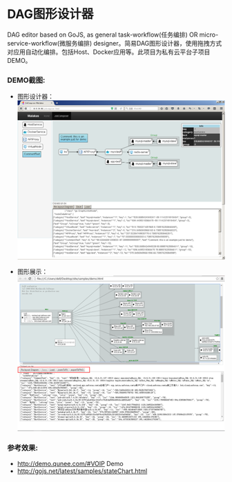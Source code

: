 # DAG图形设计器
DAG editor based on GoJS, as general task-workflow(任务编排) OR micro-service-workflow(微服务编排) designer。简易DAG图形设计器，使用拖拽方式对应用自动化编排。包括Host、Docker应用等。此项目为私有云平台子项目DEMO。


### DEMO截图:
* 图形设计器：
![image](job-composer.png)  

* 图形展示：
![image](tool.png)  

### 参考效果:
* http://demo.qunee.com/#VOIP Demo
* http://gojs.net/latest/samples/stateChart.html
